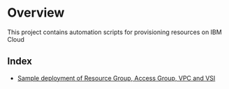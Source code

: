 # Overview

This project contains automation scripts for provisioning resources on IBM Cloud

## Index

* [Sample deployment of Resource Group, Access Group, VPC and VSI](patterns/onboard-minimal)
